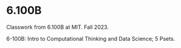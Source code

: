 # 6.100B
Classwork from 6.100B at MIT. Fall 2023.

6-100B: Intro to Computational Thinking and Data Science; 5 Psets.

